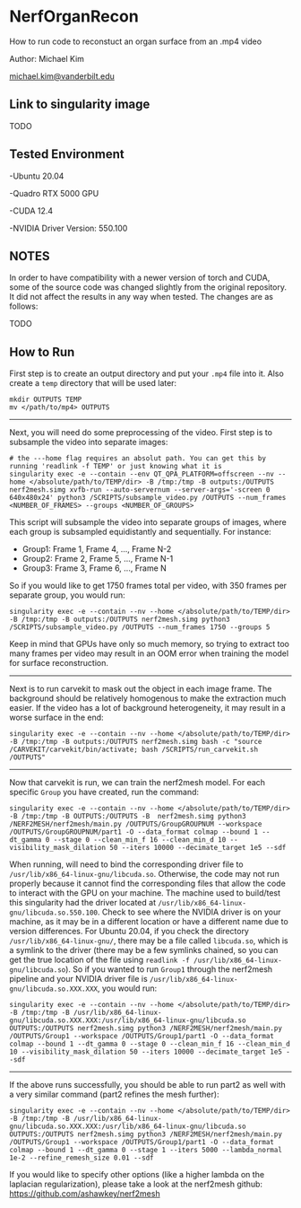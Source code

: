 # NerfOrganRecon
How to run code to reconstuct an organ surface from an .mp4 video

Author: Michael Kim

michael.kim@vanderbilt.edu

## Link to singularity image

TODO

## Tested Environment

-Ubuntu 20.04

-Quadro RTX 5000 GPU

-CUDA 12.4

-NVIDIA Driver Version: 550.100

## NOTES

In order to have compatibility with a newer version of torch and CUDA, some of the source code was changed slightly from the original repository. It did not affect the results in any way when tested. The changes are as follows:

TODO

## How to Run

First step is to create an output directory and put your `.mp4` file into it. Also create a `temp` directory that will be used later:

```
mkdir OUTPUTS TEMP
mv </path/to/mp4> OUTPUTS
```
***
Next, you will need do some preprocessing of the video. First step is to subsample the video into separate images:

```
# the ---home flag requires an absolut path. You can get this by running 'readlink -f TEMP' or just knowing what it is
singularity exec -e --contain --env QT_QPA_PLATFORM=offscreen --nv --home </absolute/path/to/TEMP/dir> -B /tmp:/tmp -B outputs:/OUTPUTS nerf2mesh.simg xvfb-run --auto-servernum --server-args='-screen 0 640x480x24' python3 /SCRIPTS/subsample_video.py /OUTPUTS --num_frames <NUMBER_OF_FRAMES> --groups <NUMBER_OF_GROUPS>
```

This script will subsample the video into separate groups of images, where each group is subsampled equidistantly and sequentially. For instance:
- Group1: Frame 1, Frame 4, ..., Frame N-2
- Group2: Frame 2, Frame 5, ..., Frame N-1
- Group3: Frame 3, Frame 6, ..., Frame N

So if you would like to get 1750 frames total per video, with 350 frames per separate group, you would run:
```
singularity exec -e --contain --nv --home </absolute/path/to/TEMP/dir> -B /tmp:/tmp -B outputs:/OUTPUTS nerf2mesh.simg python3 /SCRIPTS/subsample_video.py /OUTPUTS --num_frames 1750 --groups 5
```

Keep in mind that GPUs have only so much memory, so trying to extract too many frames per video may result in an OOM error when training the model for surface reconstruction.

***
Next is to run carvekit to mask out the object in each image frame. The background should be relatively homogenous to make the extraction much easier. If the video has a lot of background heterogeneity, it may result in a worse surface in the end:
```
singularity exec -e --contain --nv --home </absolute/path/to/TEMP/dir> -B /tmp:/tmp -B outputs:/OUTPUTS nerf2mesh.simg bash -c "source /CARVEKIT/carvekit/bin/activate; bash /SCRIPTS/run_carvekit.sh /OUTPUTS"
```
***
Now that carvekit is run, we can train the nerf2mesh model. For each specific `Group` you have created, run the command:
```
singularity exec -e --contain --nv --home </absolute/path/to/TEMP/dir> -B /tmp:/tmp -B OUTPUTS:/OUTPUTS -B  nerf2mesh.simg python3 /NERF2MESH/nerf2mesh/main.py /OUTPUTS/GroupGROUPNUM --workspace /OUTPUTS/GroupGROUPNUM/part1 -O --data_format colmap --bound 1 --dt_gamma 0 --stage 0 --clean_min_f 16 --clean_min_d 10 --visibility_mask_dilation 50 --iters 10000 --decimate_target 1e5 --sdf
```

When running, will need to bind the corresponding driver file to `/usr/lib/x86_64-linux-gnu/libcuda.so`. Otherwise, the code may not run properly because it cannot find the corresponding files that allow the code to interact with the GPU on your machine. The machine used to build/test this singularity had the driver located at `/usr/lib/x86_64-linux-gnu/libcuda.so.550.100`. Check to see where the NVIDIA driver is on your machine, as it may be in a different location or have a different name due to version differences. For Ubuntu 20.04, if you check the directory `/usr/lib/x86_64-linux-gnu/`, there may be a file called `libcuda.so`, which is a symlink to the driver (there may be a few symlinks chained, so you can get the true location of the file using `readlink -f /usr/lib/x86_64-linux-gnu/libcuda.so`). So if you wanted to run `Group1` through the nerf2mesh pipeline and your NVIDIA driver file is `/usr/lib/x86_64-linux-gnu/libcuda.so.XXX.XXX`, you would run:

```
singularity exec -e --contain --nv --home </absolute/path/to/TEMP/dir> -B /tmp:/tmp -B /usr/lib/x86_64-linux-gnu/libcuda.so.XXX.XXX:/usr/lib/x86_64-linux-gnu/libcuda.so OUTPUTS:/OUTPUTS nerf2mesh.simg python3 /NERF2MESH/nerf2mesh/main.py /OUTPUTS/Group1 --workspace /OUTPUTS/Group1/part1 -O --data_format colmap --bound 1 --dt_gamma 0 --stage 0 --clean_min_f 16 --clean_min_d 10 --visibility_mask_dilation 50 --iters 10000 --decimate_target 1e5 --sdf
```
***
If the above runs successfully, you should be able to run part2 as well with a very similar command (part2 refines the mesh further):
```
singularity exec -e --contain --nv --home </absolute/path/to/TEMP/dir> -B /tmp:/tmp -B /usr/lib/x86_64-linux-gnu/libcuda.so.XXX.XXX:/usr/lib/x86_64-linux-gnu/libcuda.so OUTPUTS:/OUTPUTS nerf2mesh.simg python3 /NERF2MESH/nerf2mesh/main.py /OUTPUTS/Group1 --workspace /OUTPUTS/Group1/part1 -O --data_format colmap --bound 1 --dt_gamma 0 --stage 1 --iters 5000 --lambda_normal 1e-2 --refine_remesh_size 0.01 --sdf
```

If you would like to specify other options (like a higher lambda on the laplacian regularization), please take a look at the nerf2mesh github: https://github.com/ashawkey/nerf2mesh



